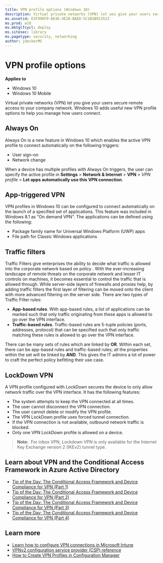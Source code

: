 ```yaml
---
title: VPN profile options (Windows 10)
description: Virtual private networks (VPN) let you give your users secure remote access to your company network. Windows 10 adds useful new VPN profile options to help you manage how users connect.
ms.assetid: E3F99DF9-863D-4E28-BAED-5C1B1B913523
ms.prod: w10
ms.mktglfcycl: deploy
ms.sitesec: library
ms.pagetype: security, networking
author: jdeckerMS
---
```


# VPN profile options

**Applies to**
-   Windows 10
-   Windows 10 Mobile

Virtual private networks (VPN) let you give your users secure remote access to your company network. Windows 10 adds useful new VPN profile options to help you manage how users connect.

## Always On

Always On is a new feature in Windows 10 which enables the active VPN profile to connect automatically on the following triggers:
-   User sign-on
-   Network change

When a device has multiple profiles with Always On triggers, the user can specify the active profile in **Settings** &gt; **Network & Internet** &gt; **VPN** &gt; *VPN profile* &gt; **Let apps automatically use this VPN connection**.

## App-triggered VPN

VPN profiles in Windows 10 can be configured to connect automatically on the launch of a specified set of applications. This feature was included in Windows 8.1 as "On demand VPN". The applications can be defined using the following:
-   Package family name for Universal Windows Platform (UWP) apps
-   File path for Classic Windows applications

## Traffic filters

Traffic Filters give enterprises the ability to decide what traffic is allowed into the corporate network based on policy . With the ever-increasing landscape of remote threats on the corporate network and lesser IT controls on machines, it becomes essential to control the traffic that is allowed through. While server-side layers of firewalls and proxies help, by adding traffic filters the first layer of filtering can be moved onto the client with more advanced filtering on the server side. There are two types of Traffic Filter rules:

-   **App-based rules**. With app-based rules, a list of applications can be marked such that only traffic originating from these apps is allowed to go over the VPN interface.
-   **Traffic-based rules**. Traffic-based rules are 5-tuple policies (ports, addresses, protocol) that can be specified such that only traffic matching these rules is allowed to go over the VPN interface.

There can be many sets of rules which are linked by **OR**. Within each set, there can be app-based rules and traffic-based rules; all the properties within the set will be linked by **AND**. This gives the IT admins a lot of power to craft the perfect policy befitting their use case.

## LockDown VPN

A VPN profile configured with LockDown secures the device to only allow network traffic over the VPN interface. It has the following features:
-   The system attempts to keep the VPN connected at all times.
-   The user cannot disconnect the VPN connection.
-   The user cannot delete or modify the VPN profile.
-   The VPN LockDown profile uses forced tunnel connection.
-   If the VPN connection is not available, outbound network traffic is blocked.
-   Only one VPN LockDown profile is allowed on a device.
> **Note:**  For inbox VPN, Lockdown VPN is only available for the Internet Key Exchange version 2 (IKEv2) tunnel type.
 
## Learn about VPN and the Conditional Access Framework in Azure Active Directory

- [Tip of the Day: The Conditional Access Framework and Device Compliance for VPN (Part 1)](https://blogs.technet.microsoft.com/tip_of_the_day/2016/03/12/tip-of-the-day-the-conditional-access-framework-and-device-compliance-for-vpn/)
- [Tip of the Day: The Conditional Access Framework and Device Compliance for VPN (Part 2)](https://blogs.technet.microsoft.com/tip_of_the_day/2016/03/14/tip-of-the-day-the-conditional-access-framework-and-device-compliance-for-vpn-part-2/)
- [Tip of the Day: The Conditional Access Framework and Device Compliance for VPN (Part 3)](https://blogs.technet.microsoft.com/tip_of_the_day/2016/03/15/tip-of-the-day-the-conditional-access-framework-and-device-compliance-for-vpn-part-3/)
- [Tip of the Day: The Conditional Access Framework and Device Compliance for VPN (Part 4)](https://blogs.technet.microsoft.com/tip_of_the_day/2016/03/16/tip-of-the-day-the-conditional-access-framework-and-device-compliance-for-vpn-part-4/)

## Learn more

- [Learn how to configure VPN connections in Microsoft Intune](https://docs.microsoft.com/en-us/intune/deploy-use/vpn-connections-in-microsoft-intune)
- [VPNv2 configuration service provider (CSP) reference](http://go.microsoft.com/fwlink/p/?LinkId=617588)
- [How to Create VPN Profiles in Configuration Manager](http://go.microsoft.com/fwlink/p/?LinkId=618028)

